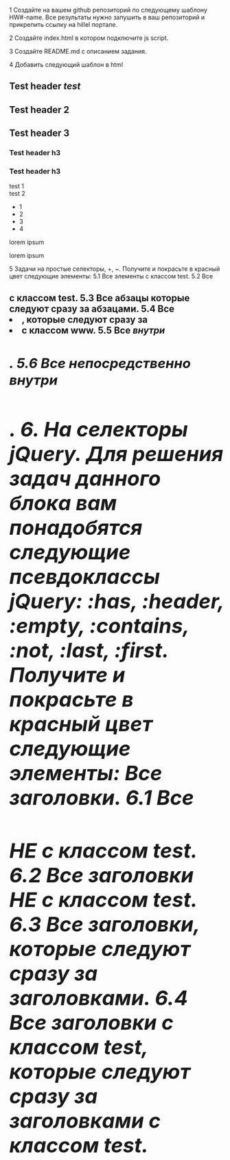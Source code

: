 1 Создайте на вашем github репозиторий по следующему шаблону HW#-name. Все результаты нужно запушить в ваш репозиторий и прикрепить ссылку на hillel портале.

2 Создайте index.html в котором подключите js script.

3 Создайте README.md с описанием задания.

4 Добавить следующий шаблон в html

  <h2>Test header <i>test</i></h2>
  <h2 class="test">Test header 2</h2>
  <h2 class="test">Test header 3</h2>
  <h3>Test header h3</h3>
  <h3 class="test">Test header h3</h3>
  
  <div class="test">test 1</div>
  <div class="test">test 2</div>
  <ul>
      <li>1</li>
      <li class="test">2</li>
      <li class="www">3</li>
      <li>4</li>
  </ul>
<p>lorem ipsum </p><p>lorem ipsum</p>
5 Задачи на простые селекторы, +, ~. 
Получите и покрасьте в красный цвет следующие элементы:
  5.1 Все элементы с классом test.
  5.2 Все <h2> с классом test. 
  5.3 Все абзацы которые следуют сразу за абзацами. 
  5.4 Все <li>, которые следуют сразу за <li> с классом www.
  5.5 Все <i> внутри <h2>.
  5.6 Все <i> непосредственно внутри <h2>. 
6. На селекторы jQuery. 
Для решения задач данного блока вам понадобятся следующие псевдоклассы jQuery: :has, :header, :empty, :contains, :not, :last, :first.
Получите и покрасьте в красный цвет следующие элементы:
Все заголовки.
  6.1 Все <h2> НЕ с классом test.
  6.2 Все заголовки НЕ с классом test. 
  6.3 Все заголовки, которые следуют сразу за заголовками. 
  6.4 Все заголовки с классом test, которые следуют сразу за заголовками с классом test.
